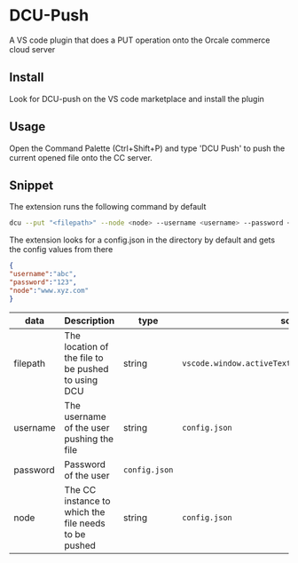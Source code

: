 # DCU-Push

A VS code plugin that does a PUT operation onto the Orcale commerce cloud server

## Install

Look for DCU-push on the VS code marketplace and install the plugin 

## Usage

 Open the Command Palette (Ctrl+Shift+P) and type 'DCU Push' to push the current opened file onto the CC server.
 
 ## Snippet
 
 The extension runs the following command by default
 
 ```sh
 dcu --put "<filepath>" --node <node> --username <username> --password <password>
 ```
 
 The extension looks for a config.json in the directory by default and gets the config values from there
 
 ```json
 {
 "username":"abc",
 "password":"123",
 "node":"www.xyz.com"
 }
 ```
|   data  | Description|  type | source |
|---------|------------|----------|------|
|filepath|The location of the file to be pushed to using DCU |string| ``vscode.window.activeTextEditor.document.uri.fsPath``|
|username|The username of the user pushing the file|string|``config.json``|
|password|Password of the user|``config.json``|
|node|The CC instance to which the file needs to be pushed |string|``config.json``|
 
